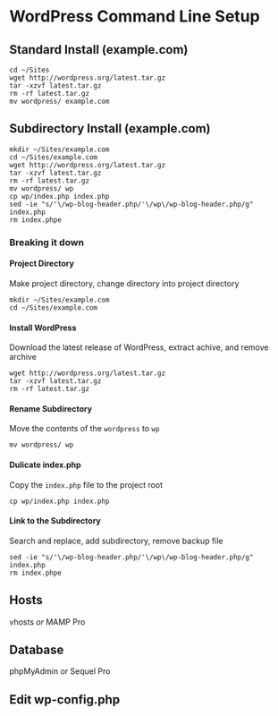 # WordPress Command Line Setup

## Standard Install (example.com)
```
cd ~/Sites
wget http://wordpress.org/latest.tar.gz
tar -xzvf latest.tar.gz
rm -rf latest.tar.gz
mv wordpress/ example.com
```

## Subdirectory Install (example.com)
```
mkdir ~/Sites/example.com
cd ~/Sites/example.com
wget http://wordpress.org/latest.tar.gz
tar -xzvf latest.tar.gz
rm -rf latest.tar.gz
mv wordpress/ wp
cp wp/index.php index.php
sed -ie "s/'\/wp-blog-header.php/'\/wp\/wp-blog-header.php/g" index.php
rm index.phpe
```

### Breaking it down

#### Project Directory
Make project directory, change directory into project directory 
```
mkdir ~/Sites/example.com
cd ~/Sites/example.com
```

#### Install WordPress
Download the latest release of WordPress, extract achive, and remove archive
```
wget http://wordpress.org/latest.tar.gz
tar -xzvf latest.tar.gz
rm -rf latest.tar.gz
```

#### Rename Subdirectory
Move the contents of the ```wordpress``` to ```wp``` 
```
mv wordpress/ wp
```

#### Dulicate index.php
Copy the ```index.php``` file to the project root
```
cp wp/index.php index.php
```

#### Link to the Subdirectory
Search and replace, add subdirectory, remove backup file
```
sed -ie "s/'\/wp-blog-header.php/'\/wp\/wp-blog-header.php/g" index.php
rm index.phpe
```

## Hosts

vhosts _or_ MAMP Pro

## Database

phpMyAdmin _or_ Sequel Pro

## Edit wp-config.php
